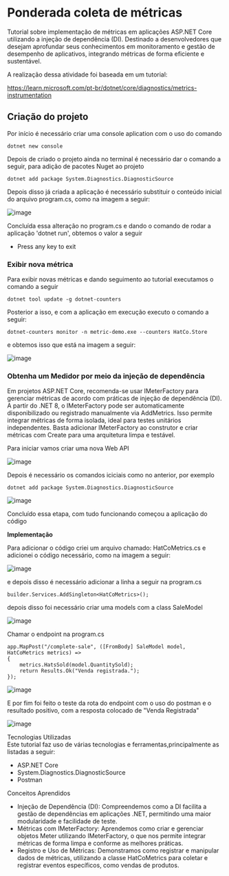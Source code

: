 # Ponderada coleta de métricas

Tutorial sobre implementação de métricas em aplicações ASP.NET Core utilizando a injeção de dependência (DI). Destinado a desenvolvedores que desejam aprofundar seus conhecimentos em monitoramento e gestão de desempenho de aplicativos, integrando métricas de forma eficiente e sustentável. 

A realização dessa atividade foi baseada em um tutorial:

https://learn.microsoft.com/pt-br/dotnet/core/diagnostics/metrics-instrumentation

## Criação do projeto 

Por início é necessário criar uma console aplication com o uso do comando 

```
dotnet new console
```

Depois de criado o projeto ainda no terminal é necessário dar o comando a seguir, para adição de pacotes Nuget ao projeto

```
dotnet add package System.Diagnostics.DiagnosticSource
```

Depois disso já criada a aplicação é necessário substituir o conteúdo inicial do arquivo program.cs, como na imagem a seguir:

![image](https://github.com/mariana2903/Ponderada_Metrics/assets/99264876/27900568-1052-4e07-af23-5dc1a608399b)

Concluída essa alteração no program.cs e dando o comando de rodar a aplicação 'dotnet run', obtemos o valor a seguir 
- Press any key to exit

### Exibir nova métrica

Para exibir novas métricas e dando seguimento ao tutorial executamos o comando a seguir

```
dotnet tool update -g dotnet-counters
```

Posterior a isso, e com a aplicação em execução executo o comando a seguir:

```
dotnet-counters monitor -n metric-demo.exe --counters HatCo.Store
```

e obtemos isso que está na imagem a seguir: 

![image](https://github.com/mariana2903/Ponderada_Metrics/assets/99264876/83eaf5ff-fbdc-428c-8535-d28f294a49d6)

### Obtenha um Medidor por meio da injeção de dependência

Em projetos ASP.NET Core, recomenda-se usar IMeterFactory para gerenciar métricas de acordo com práticas de injeção de dependência (DI). A partir do .NET 8, o IMeterFactory pode ser automaticamente disponibilizado ou registrado manualmente via AddMetrics. Isso permite integrar métricas de forma isolada, ideal para testes unitários independentes. Basta adicionar IMeterFactory ao construtor e criar métricas com Create para uma arquitetura limpa e testável.

Para iniciar vamos criar uma nova Web API

![image](https://github.com/mariana2903/Ponderada_Metrics/assets/99264876/71c28248-897b-401a-861a-7c34f0654b29)

Depois é necessário os comandos iciciais como no anterior, por exemplo 

```
dotnet add package System.Diagnostics.DiagnosticSource
```

![image](https://github.com/mariana2903/Ponderada_Metrics/assets/99264876/84827c44-6e73-4163-bf08-fbeaa47c8e9c)

Concluído essa etapa, com tudo funcionando começou a aplicação do código

**Implementação** 

Para adicionar o código criei um arquivo chamado: HatCoMetrics.cs e adicionei o código necessário, como na imagem a seguir: 

![image](https://github.com/mariana2903/Ponderada_Metrics/assets/99264876/04db8aeb-aae9-41c6-b761-911abeae5c25)

e depois disso é necessário adicionar a linha a seguir na program.cs

```
builder.Services.AddSingleton<HatCoMetrics>();
```

depois disso foi necessário criar uma models com a class SaleModel

![image](https://github.com/mariana2903/Ponderada_Metrics/assets/99264876/070093c0-1606-49a0-aa7a-04e8dc28591e)

Chamar o endpoint na program.cs

```
app.MapPost("/complete-sale", ([FromBody] SaleModel model, HatCoMetrics metrics) =>
{
    metrics.HatsSold(model.QuantitySold);
    return Results.Ok("Venda registrada.");
});
```

![image](https://github.com/mariana2903/Ponderada_Metrics/assets/99264876/ae9da26c-9f21-4561-9c4a-768292094334)

E por fim foi feito o teste da rota do endpoint com o uso do postman e o resultado positivo, com a resposta colocado de "Venda Registrada"

![image](https://github.com/mariana2903/Ponderada_Metrics/assets/99264876/de2abd86-4280-4825-ae5f-9b2cac56498c)

Tecnologias Utilizadas <br>
Este tutorial faz uso de várias tecnologias e ferramentas,principalmente as listadas a seguir:

- ASP.NET Core
- System.Diagnostics.DiagnosticSource
- Postman

Conceitos Aprendidos 

- Injeção de Dependência (DI): Compreendemos como a DI facilita a gestão de dependências em aplicações .NET, permitindo uma maior modularidade e facilidade de teste.
- Métricas com IMeterFactory: Aprendemos como criar e gerenciar objetos Meter utilizando IMeterFactory, o que nos permite integrar métricas de forma limpa e conforme as melhores práticas.
- Registro e Uso de Métricas: Demonstramos como registrar e manipular dados de métricas, utilizando a classe HatCoMetrics para coletar e registrar eventos específicos, como vendas de produtos.






